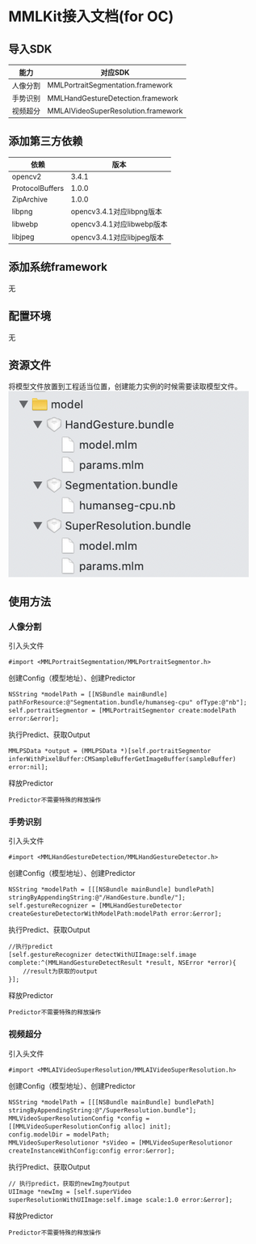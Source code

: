 # MMLKit接入文档(for OC)
## 导入SDK
|能力 |对应SDK | 
|---|---|
| 人像分割| MMLPortraitSegmentation.framework | 
| 手势识别| MMLHandGestureDetection.framework | 
| 视频超分| MMLAIVideoSuperResolution.framework | 


## 添加第三方依赖
|依赖 | 版本| 
|---|---|
|opencv2| 3.4.1| 
|ProtocolBuffers| 1.0.0|
|ZipArchive| 1.0.0| 
|libpng| opencv3.4.1对应libpng版本| 
|libwebp| opencv3.4.1对应libwebp版本|
|libjpeg| opencv3.4.1对应libjpeg版本|

## 添加系统framework
无

## 配置环境
无

## 资源文件
将模型文件放置到工程适当位置，创建能力实例的时候需要读取模型文件。
![模型文件](/Doc/Resources/21_1.png)

## 使用方法
### 人像分割
引入头文件
```
#import <MMLPortraitSegmentation/MMLPortraitSegmentor.h>
```
创建Config（模型地址）、创建Predictor
```
NSString *modelPath = [[NSBundle mainBundle] pathForResource:@"Segmentation.bundle/humanseg-cpu" ofType:@"nb"];
self.portraitSegmentor = [MMLPortraitSegmentor create:modelPath error:&error];
```
执行Predict、获取Output
```
MMLPSData *output = (MMLPSData *)[self.portraitSegmentor inferWithPixelBuffer:CMSampleBufferGetImageBuffer(sampleBuffer) error:nil];
```
释放Predictor
```
Predictor不需要特殊的释放操作
```
### 手势识别
引入头文件
```
#import <MMLHandGestureDetection/MMLHandGestureDetector.h>
```
创建Config（模型地址）、创建Predictor
```
NSString *modelPath = [[[NSBundle mainBundle] bundlePath] stringByAppendingString:@"/HandGesture.bundle/"];
self.gestureRecognizer = [MMLHandGestureDetector createGestureDetectorWithModelPath:modelPath error:&error];
```
执行Predict、获取Output
```
//执行predict
[self.gestureRecognizer detectWithUIImage:self.image complete:^(MMLHandGestureDetectResult *result, NSError *error){
    //result为获取的output
}];
```
释放Predictor
```
Predictor不需要特殊的释放操作
```
### 视频超分
引入头文件
```
#import <MMLAIVideoSuperResolution/MMLAIVideoSuperResolution.h>
```
创建Config（模型地址）、创建Predictor
```
NSString *modelPath = [[[NSBundle mainBundle] bundlePath] stringByAppendingString:@"/SuperResolution.bundle"];
MMLVideoSuperResolutionConfig *config = [[MMLVideoSuperResolutionConfig alloc] init];
config.modelDir = modelPath;
MMLVideoSuperResolutionor *sVideo = [MMLVideoSuperResolutionor createInstanceWithConfig:config error:&error];
```
执行Predict、获取Output
```
// 执行predict，获取的newImg为output
UIImage *newImg = [self.superVideo superResolutionWithUIImage:self.image scale:1.0 error:&error];
```
释放Predictor
```
Predictor不需要特殊的释放操作
```
